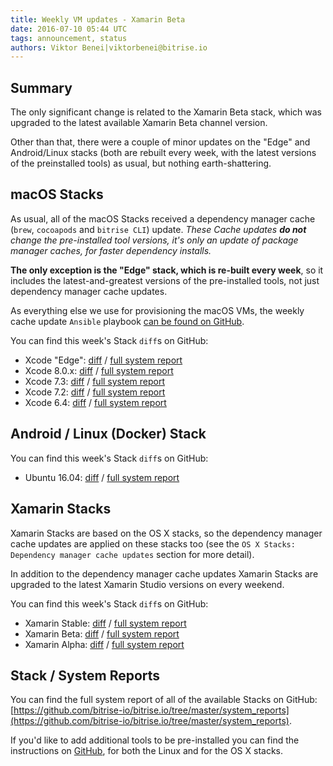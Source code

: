 ```yaml
---
title: Weekly VM updates - Xamarin Beta
date: 2016-07-10 05:44 UTC
tags: announcement, status
authors: Viktor Benei|viktorbenei@bitrise.io
---
```


## Summary

The only significant change is related to the Xamarin Beta stack,
which was upgraded to the latest available Xamarin Beta channel version.

Other than that, there were a couple of minor updates on the "Edge" and Android/Linux stacks
(both are rebuilt every week, with the latest versions of the preinstalled tools)
as usual, but nothing earth-shattering.


## macOS Stacks

As usual, all of the macOS Stacks received a dependency manager cache (`brew`, `cocoapods` and `bitrise CLI`) update.
*These Cache updates __do not__ change the pre-installed tool versions, it's
only an update of package manager caches, for faster dependency installs.*

**The only exception is the "Edge" stack, which is re-built every week**,
so it includes the latest-and-greatest versions of the pre-installed tools,
not just dependency manager cache updates.

As everything else we use for
provisioning the macOS VMs, the weekly cache update `Ansible` playbook
[can be found on GitHub](https://github.com/bitrise-io/osx-box-bootstrap/blob/master/weekly-cache-update-playbook.yml).

You can find this week's Stack `diff`s on GitHub:

* Xcode "Edge": [diff](https://github.com/bitrise-io/bitrise.io/commit/eadcda7b8ec2a8bb7754f80d2b8da97c4568e7fd) / [full system report](https://github.com/bitrise-io/bitrise.io/blob/master/system_reports/osx-xcode-edge.log)
* Xcode 8.0.x: [diff](https://github.com/bitrise-io/bitrise.io/commit/2595b747e3089cf568be6b0d72c25bb9b2b8eb86) / [full system report](https://github.com/bitrise-io/bitrise.io/blob/master/system_reports/osx-xcode-8.0.x.log)
* Xcode 7.3: [diff](https://github.com/bitrise-io/bitrise.io/commit/d73b4b598244d1d2a797ed371480dd4e9e829930) / [full system report](https://github.com/bitrise-io/bitrise.io/blob/master/system_reports/osx-xcode-7.3.log)
* Xcode 7.2: [diff](https://github.com/bitrise-io/bitrise.io/commit/b131fea77d7e3805ea5f95f2bde2fa678542a370) / [full system report](https://github.com/bitrise-io/bitrise.io/blob/master/system_reports/osx-xcode-7.2.log)
* Xcode 6.4: [diff](https://github.com/bitrise-io/bitrise.io/commit/82daa6131cd8e5b1a3458f2db8572e24b774b621) / [full system report](https://github.com/bitrise-io/bitrise.io/blob/master/system_reports/osx-xcode-6.4.log)


## Android / Linux (Docker) Stack

You can find this week's Stack `diff`s on GitHub:

* Ubuntu 16.04: [diff](https://github.com/bitrise-io/bitrise.io/commit/116518b6c971ee4758e533f4b9f97190c0f166d3) / [full system report](https://github.com/bitrise-io/bitrise.io/blob/master/system_reports/docker-based-android-setup.log)


## Xamarin Stacks

Xamarin Stacks are based on the OS X stacks, so the dependency manager cache updates are applied
on these stacks too (see the `OS X Stacks: Dependency manager cache updates` section for more detail).

In addition to the dependency manager cache updates Xamarin Stacks are upgraded to the latest
Xamarin Studio versions on every weekend.

You can find this week's Stack `diff`s on GitHub:

* Xamarin Stable: [diff](https://github.com/bitrise-io/bitrise.io/commit/4150d4648edddac95c9548cd21bff9054df1d238) / [full system report](https://github.com/bitrise-io/bitrise.io/blob/master/system_reports/osx-xamarin-stable.log)
* Xamarin Beta: [diff](https://github.com/bitrise-io/bitrise.io/commit/487a3a004f05d6f73cbbe1eb771d8a411a0e4890) / [full system report](https://github.com/bitrise-io/bitrise.io/blob/master/system_reports/osx-xamarin-beta.log)
* Xamarin Alpha: [diff](https://github.com/bitrise-io/bitrise.io/commit/66143f2af8733be99a54f30c00fcbcaad4b007d7) / [full system report](https://github.com/bitrise-io/bitrise.io/blob/master/system_reports/osx-xamarin-alpha.log)


## Stack / System Reports

You can find the full system report of all of the available Stacks
on GitHub: [https://github.com/bitrise-io/bitrise.io/tree/master/system_reports](https://github.com/bitrise-io/bitrise.io/tree/master/system_reports).

If you'd like to add additional tools to be pre-installed you can find the
instructions on [GitHub](https://github.com/bitrise-io/bitrise.io#request-a-tool-to-be-pre-installed-on-a-build-machine),
for both the Linux and for the OS X stacks.
